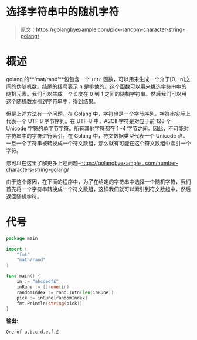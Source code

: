 # 选择字符串中的随机字符

> 原文：<https://golangbyexample.com/pick-random-character-string-golang/>

# **概述**

golang 的**‘mat/rand’**包包含一个 `Intn` 函数，可以用来生成一个介于[0，n]之间的伪随机数。结尾的括号表示 n 是排他的。这个函数可以用来挑选字符串中的随机元素。我们可以生成一个长度在 0 到 1 之间的随机字符串。然后我们可以用这个随机数索引到字符串中，得到结果。

但是上述方法有一个问题。在 Golang 中，字符串是一个字节序列。字符串实际上代表一个 UTF 8 字节序列。在 UTF-8 中，ASCII 字符是对应于前 128 个 Unicode 字符的单字节字符。所有其他字符都在 1 -4 字节之间。因此，不可能对字符串中的字符进行索引。在 Golang 中，符文数据类型代表一个 Unicode 点。一旦一个字符串被转换成一个符文数组，那么就有可能在这个符文数组中索引一个字符。

您可以在这里了解更多上述问题–[https://golangbyexample . com/number-characters-string-golang/](https://golangbyexample.com/number-characters-string-golang/)

由于这个原因，在下面的程序中，为了在给定的字符串中选择一个随机字符，我们首先将一个字符串转换成一个符文数组，这样我们就可以索引到符文数组中，然后返回随机字符。

# **代号**

```go
package main

import (
    "fmt"
    "math/rand"
)

func main() {
    in := "abcdedf£"
    inRune := []rune(in)
    randomIndex := rand.Intn(len(inRune))
    pick := inRune[randomIndex]
    fmt.Println(string(pick))
}
```

**输出:**

```go
One of a,b,c,d,e,f,£
```